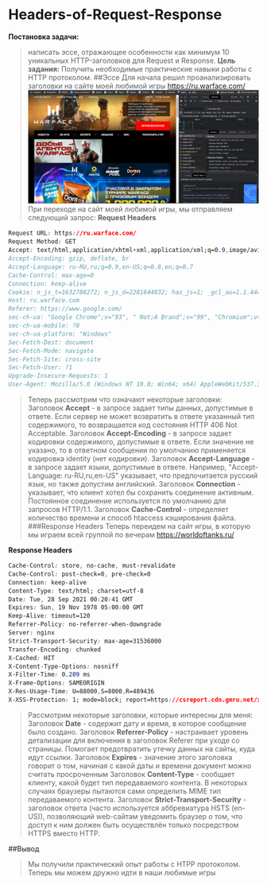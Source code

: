 # Headers-of-Request-Response
**Постановка задачи:**   
> написать эссе, отражающее особенности как минимум 10 уникальных HTTP-заголовков для Request и Response.
**Цель задания:**
> Получить необходимые практические навыки работы с HTTP протоколом.
##Эссе
>Для начала решил проанализировать заголовки на сайте моей любимой игры https://ru.warface.com/
![warface.ru](photo/mywarface.PNG)
>При переходе на сайт моей любимой игры, мы отправляем следующий запрос:
**Request Headers**
```css
Request URL: https://ru.warface.com/
Request Method: GET
Accept: text/html,application/xhtml+xml,application/xml;q=0.9,image/avif,image/webp,image/apng,*/*;q=0.8,application/signed-exchange;v=b3;q=0.9
Accept-Encoding: gzip, deflate, br
Accept-Language: ru-RU,ru;q=0.9,en-US;q=0.8,en;q=0.7
Cache-Control: max-age=0
Connection: keep-alive
Cookie: n_js_t=1632788272; n_js_d=2281644032; has_js=1; _gcl_au=1.1.444182169.1632788275; tmr_lvid=1d8e76cdbd08785bbffad34f6d2d5946; tmr_lvidTS=1632788274923; _gid=GA1.2.1941133212.1632788275; _ym_uid=1632788275978451699; _ym_d=1632788275; _ym_visorc=w; _ym_isad=1; PHPSESSID=itruafr67pbi4lnn43ofp0jup1; mrreferer=https://www.google.com/; mrcurrentpath=/; mr1lad=61525f3c2773b9ce-300_824-300_824-; __atuvc=2%7C39; __atuvs=61525f323a838115001; __atssc=google%3B2; _ga_LF5DZQ3NEX=GS1.1.1632788274.1.1.1632788426.59; _ga=GA1.2.1944176619.1632788275; _dc_gtm_UA-3127420-21=1; tmr_detect=1%7C1632788426751; tmr_reqNum=9
Host: ru.warface.com
Referer: https://www.google.com/
sec-ch-ua: "Google Chrome";v="93", " Not;A Brand";v="99", "Chromium";v="93"
sec-ch-ua-mobile: ?0
sec-ch-ua-platform: "Windows"
Sec-Fetch-Dest: document
Sec-Fetch-Mode: navigate
Sec-Fetch-Site: cross-site
Sec-Fetch-User: ?1
Upgrade-Insecure-Requests: 1
User-Agent: Mozilla/5.0 (Windows NT 10.0; Win64; x64) AppleWebKit/537.36 (KHTML, like Gecko) Chrome/93.0.4577.82 Safari/537.36
```
>Теперь рассмотрим что означают некоторые заголовки:
>Заголовок **Accept** - в запросе задает типы данных, допустимые в ответе. Если сервер не может возвратить в ответе указанный тип содержимого, то возвращается код состояния HTTP 406 Not Acceptable.
>Заголовок **Accept-Encoding** - в запросе задает кодировки содержимого, допустимые в ответе. Если значение не указано, то в ответном сообщении по умолчанию применяется кодировка identity (нет кодировки).
>Заголовок **Accept-Language** - в запросе задает языки, допустимые в ответе. Например, "Accept-Language: ru-RU,ru,en-US" указывает, что предпочитается русский язык, но также допустим английский.
>Заголовок **Connection** - указывает, что клиент хотел бы сохранить соединение активным. Постоянное соединение используется по умолчанию для запросов HTTP/1.1.
>Заголовок **Cache-Control** - определяет количество времени и способ htaccess кэширования файла.
###Response Headers
>Теперь переидем на сайт игры, в которую мы играем всей группой по вечерам https://worldoftanks.ru/

**Response Headers**
````css
Cache-Control: store, no-cache, must-revalidate
Cache-Control: post-check=0, pre-check=0
Connection: keep-alive
Content-Type: text/html; charset=utf-8
Date: Tue, 28 Sep 2021 00:20:41 GMT
Expires: Sun, 19 Nov 1978 05:00:00 GMT
Keep-Alive: timeout=120
Referrer-Policy: no-referrer-when-downgrade
Server: nginx
Strict-Transport-Security: max-age=31536000
Transfer-Encoding: chunked
X-Cached: HIT
X-Content-Type-Options: nosniff
X-Filter-Time: 0.209 ms
X-Frame-Options: SAMEORIGIN
X-Res-Usage-Time: U=88000,S=8000,R=489436
X-XSS-Protection: 1; mode=block; report=https://csreport.cdn.gmru.net/xss
````
>Рассмотрим некоторые заголовки, которые интересны для меня:
>Заголовок **Date** - содержит дату и время, в которое сообщение было создано.
>Заголовок **Referrer-Policy** - настраивает уровень детализации для включения в заголовок Referer при уходе со страницы. Помогает предотвратить утечку данных на сайты, куда идут ссылки.
>Заголовок **Expires** - значение этого заголовка говорит о том, начиная с какой даты и времени документ можно считать просроченным
>Заголовок **Content-Type** -  сообщает клиенту, какой будет тип передаваемого контента. В некоторых случаях браузеры пытаются сами определить MIME тип передаваемого контента.
>Заголовок **Strict-Transport-Security** - заголовок ответа (часто используется аббревиатура HSTS (en-US)), позволяющий web-сайтам уведомить браузер о том, что доступ к ним должен быть осуществлён только посредством HTTPS вместо HTTP.

##Вывод
>Мы получили практический опыт работы с HTPP протоколом. Теперь мы можем дружно идти в наши любимые игры


